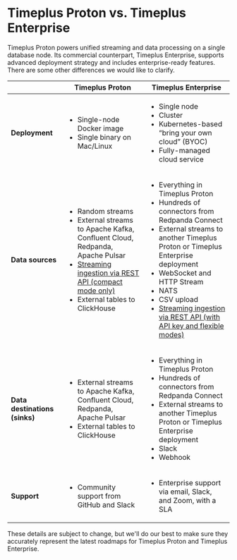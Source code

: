 # Timeplus Proton vs. Timeplus Enterprise

Timeplus Proton powers unified streaming and data processing on a single database node. Its commercial counterpart, Timeplus Enterprise, supports advanced deployment strategy and includes enterprise-ready features. There are some other differences we would like to clarify.

|                               | **Timeplus Proton**                                                                                                                                                                    | **Timeplus Enterprise**                                                                                                                                                                                                          |
| ----------------------------- | -------------------------------------------------------------------------------------------------------------------------------------------------------------------------------------- | -------------------------------------------------------------------------------------------------------------------------------------------------------------------------------------------------------------------------------- |
| **Deployment**                | <ul><li>Single-node Docker image</li><li>Single binary on Mac/Linux</li></ul>                                                                                                          | <ul><li>Single node</li><li>Cluster</li><li>Kubernetes-based “bring your own cloud” (BYOC)</li><li>Fully-managed cloud service</li></ul>                                                                               |
| **Data sources**              | <ul><li>Random streams</li><li>External streams to Apache Kafka, Confluent Cloud, Redpanda, Apache Pulsar</li><li>[Streaming ingestion via REST API (compact mode only)](/proton-ingest-api)</li><li>External tables to ClickHouse</li></ul> | <ul><li>Everything in Timeplus Proton</li><li>Hundreds of connectors from Redpanda Connect</li><li>External streams to another Timeplus Proton or Timeplus Enterprise deployment</li><li>WebSocket and HTTP Stream</li><li>NATS</li><li>CSV upload</li><li>[Streaming ingestion via REST API (with API key and flexible modes)](/ingest-api)</li></ul> |
| **Data destinations (sinks)** | <ul><li>External streams to Apache Kafka, Confluent Cloud, Redpanda, Apache Pulsar</li><li>External tables to ClickHouse</li></ul>                                                                                                          | <ul><li>Everything in Timeplus Proton</li><li>Hundreds of connectors from Redpanda Connect</li><li>External streams to another Timeplus Proton or Timeplus Enterprise deployment</li><li>Slack</li><li>Webhook</li></ul>                                                                                                      |
| **Support**                   | <ul><li>Community support from GitHub and Slack</li></ul>                                                                                                                              | <ul><li>Enterprise support via email, Slack, and Zoom, with a SLA</li></ul>                                                                                                                                                      |

These details are subject to change, but we'll do our best to make sure they accurately represent the latest roadmaps for Timeplus Proton and Timeplus Enterprise.

